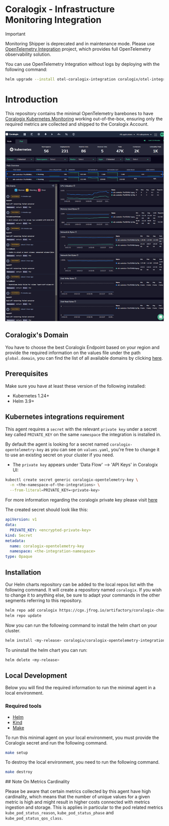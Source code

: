 # Coralogix - Infrastructure Monitoring Integration

> [!IMPORTANT]
> Monitoring Shipper is deprecated and in maintenance mode. Please use [OpenTelemetry Integration](https://github.com/coralogix/telemetry-shippers/tree/master/otel-integration/k8s-helm) project, which provides full OpenTelemetry observability solution.

You can use OpenTelemetry Integration without logs by deploying with the following command:

```bash
helm upgrade --install otel-coralogix-integration coralogix/otel-integration --version=0.0.54 --render-subchart-notes --set global.domain="coralogix.com" --set global.clusterName="<cluster name>" --set "opentelemetry-agent.presets.logsCollection.enabled=false"
```

# Introduction

This repository contains the minimal OpenTelemetry barebones to have [Coralogix Kubernetes Monitoring](https://coralogix.com/docs/apm-kubernetes/) working out-of-the-box, ensuring only the required metrics are collected and shipped to the Coralogix Account.

![Kubernetes Dashboard](assets/kubernetes-dashboard.png)

## Coralogix's Domain

You have to choose the best Coralogix Endpoint based on your region and provide the required information on the values file under the path `global.domain`, you can find the list of all available domains by clicking [here](https://coralogix.com/docs/coralogix-endpoints/).

## Prerequisites

Make sure you have at least these version of the following installed:

- Kubernetes 1.24+
- Helm 3.9+

## Kubernetes integrations requirement

This agent requires a `secret` with the relevant `private key` under a secret key called `PRIVATE_KEY` on the same `namespace` the integration is installed in.

By default the agent is looking for a secret named `coralogix-opentelemetry-key` as you can see on `values.yaml`, you're free to change it to use an existing secret on your cluster if you need.

* The `private key` appears under 'Data Flow' --> 'API Keys' in Coralogix UI:

```bash
kubectl create secret generic coralogix-opentelemetry-key \
  -n <the-namespace-of-the-integrations> \
  --from-literal=PRIVATE_KEY=<private-key>
```

For more information regarding the coralogix private key please visit [here](https://coralogix.com/docs/private-key/)

The created secret should look like this:

```yaml
apiVersion: v1
data:
  PRIVATE_KEY: <encrypted-private-key>
kind: Secret
metadata:
  name: coralogix-opentelemetry-key
  namespace: <the-integration-namespace>
type: Opaque 
```

## Installation

Our Helm charts repository can be added to the local repos list with the following command. It will create a repository named `coralogix`. If you wish to change it to anything else, be sure to adapt your commands in the other segments referring to this repository.

```bash
helm repo add coralogix https://cgx.jfrog.io/artifactory/coralogix-charts-virtual
helm repo update
```

Now you can run the following command to install the helm chart on your cluster.

```bash
helm install <my-release> coralogix/coralogix-opentelemetry-integration
```

To uninstall the helm chart you can run:

```bash
helm delete <my-release>
```

## Local Development

Below you will find the required information to run the minimal agent in a local environment.

### Required tools
- [Helm](https://helm.sh/docs/intro/install/)
- [Kind](https://kind.sigs.k8s.io/)
- [Make](https://www.gnu.org/software/make/)

To run this minimal agent on your local environment, you must provide the Coralogix secret and run the following command.

```bash
make setup
```

To destroy the local environment, you need to run the following command.

```bash
make destroy
```

## Note On Metrics Cardinality

Please be aware that certain metrics collected by this agent have high cardinality, which means that the number of unique values for a given metric is high and might result in higher costs connected with metrics ingestion and storage. This is applies in particular to the pod related metrics `kube_pod_status_reason`, `kube_pod_status_phase` and `kube_pod_status_qos_class`.
